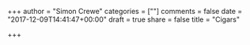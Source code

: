 +++
author = "Simon Crewe"
categories = [""]
comments = false
date = "2017-12-09T14:41:47+00:00"
draft = true
share = false
title = "Cigars"

+++


